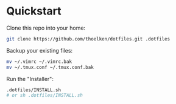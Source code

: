 # Quickstart
Clone this repo into your home:
```sh
git clone https://github.com/thoelken/dotfiles.git .dotfiles
```

Backup your existing files:
```sh
mv ~/.vimrc ~/.vimrc.bak
mv ~/.tmux.conf ~/.tmux.conf.bak
```

Run the "Installer":
```sh
.dotfiles/INSTALL.sh
# or sh .dotfiles/INSTALL.sh
```
